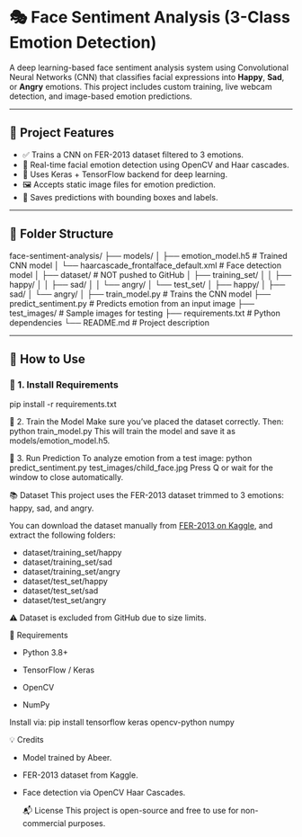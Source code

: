 # 🎭 Face Sentiment Analysis (3-Class Emotion Detection)

A deep learning-based face sentiment analysis system using Convolutional Neural Networks (CNN) that classifies facial expressions into **Happy**, **Sad**, or **Angry** emotions. This project includes custom training, live webcam detection, and image-based emotion predictions.

---

## 📌 Project Features

- ✅ Trains a CNN on FER-2013 dataset filtered to 3 emotions.
- 🎥 Real-time facial emotion detection using OpenCV and Haar cascades.
- 🧠 Uses Keras + TensorFlow backend for deep learning.
- 🖼️ Accepts static image files for emotion prediction.
- 💾 Saves predictions with bounding boxes and labels.

---

## 📁 Folder Structure

face-sentiment-analysis/
├── models/
│ ├── emotion_model.h5 # Trained CNN model
│ └── haarcascade_frontalface_default.xml # Face detection model
│
├── dataset/ # NOT pushed to GitHub
│ ├── training_set/
│ │ ├── happy/
│ │ ├── sad/
│ │ └── angry/
│ └── test_set/
│ ├── happy/
│ ├── sad/
│ └── angry/
│
├── train_model.py # Trains the CNN model
├── predict_sentiment.py # Predicts emotion from an input image
├── test_images/ # Sample images for testing
├── requirements.txt # Python dependencies
└── README.md # Project description

---

## 🚀 How to Use

### 📌 1. Install Requirements
pip install -r requirements.txt

📌 2. Train the Model
Make sure you’ve placed the dataset correctly. Then:
python train_model.py
This will train the model and save it as models/emotion_model.h5.

📌 3. Run Prediction
To analyze emotion from a test image:
python predict_sentiment.py test_images/child_face.jpg
Press Q or wait for the window to close automatically.

📚 Dataset
This project uses the FER-2013 dataset trimmed to 3 emotions: happy, sad, and angry.

You can download the dataset manually from [FER-2013 on Kaggle](https://www.kaggle.com/datasets/msambare/fer2013), and extract the following folders:

- dataset/training_set/happy
- dataset/training_set/sad
- dataset/training_set/angry
- dataset/test_set/happy
- dataset/test_set/sad
- dataset/test_set/angry
  
⚠️ Dataset is excluded from GitHub due to size limits.

  
🔧 Requirements

 - Python 3.8+

 - TensorFlow / Keras

 - OpenCV

 - NumPy

Install via:
pip install tensorflow keras opencv-python numpy

💡 Credits

- Model trained by Abeer.

- FER-2013 dataset from Kaggle.

- Face detection via OpenCV Haar Cascades.

  📬 License
This project is open-source and free to use for non-commercial purposes.
